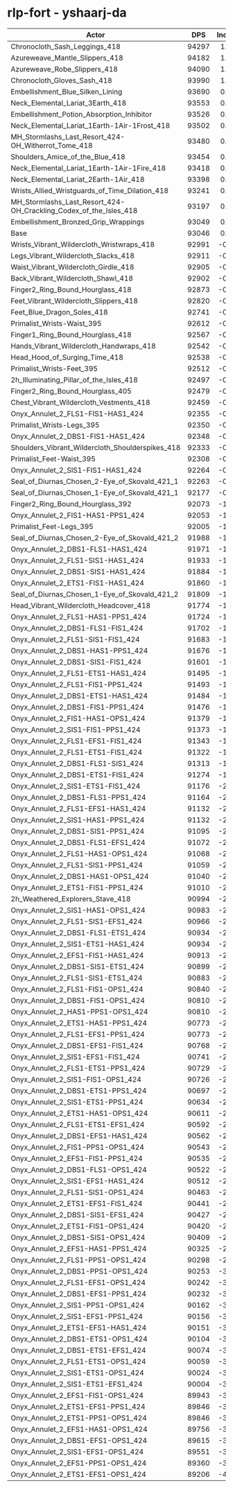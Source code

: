 # rlp-fort - yshaarj-da
| Actor | DPS | Increase |
|---|:---:|:---:|
|Chronocloth_Sash_Leggings_418|94297|1.34%|
|Azureweave_Mantle_Slippers_418|94182|1.22%|
|Azureweave_Robe_Slippers_418|94090|1.12%|
|Chronocloth_Gloves_Sash_418|93990|1.01%|
|Embellishment_Blue_Silken_Lining|93690|0.69%|
|Neck_Elemental_Lariat_3Earth_418|93553|0.54%|
|Embellishment_Potion_Absorption_Inhibitor|93526|0.52%|
|Neck_Elemental_Lariat_1Earth-1Air-1Frost_418|93502|0.49%|
|MH_Stormlashs_Last_Resort_424-OH_Witherrot_Tome_418|93480|0.47%|
|Shoulders_Amice_of_the_Blue_418|93454|0.44%|
|Neck_Elemental_Lariat_1Earth-1Air-1Fire_418|93418|0.40%|
|Neck_Elemental_Lariat_2Earth-1Air_418|93398|0.38%|
|Wrists_Allied_Wristguards_of_Time_Dilation_418|93241|0.21%|
|MH_Stormlashs_Last_Resort_424-OH_Crackling_Codex_of_the_Isles_418|93197|0.16%|
|Embellishment_Bronzed_Grip_Wrappings|93049|0.00%|
|Base|93046|0.00%|
|Wrists_Vibrant_Wildercloth_Wristwraps_418|92991|-0.06%|
|Legs_Vibrant_Wildercloth_Slacks_418|92911|-0.15%|
|Waist_Vibrant_Wildercloth_Girdle_418|92905|-0.15%|
|Back_Vibrant_Wildercloth_Shawl_418|92902|-0.15%|
|Finger2_Ring_Bound_Hourglass_418|92873|-0.19%|
|Feet_Vibrant_Wildercloth_Slippers_418|92820|-0.24%|
|Feet_Blue_Dragon_Soles_418|92741|-0.33%|
|Primalist_Wrists-Waist_395|92612|-0.47%|
|Finger1_Ring_Bound_Hourglass_418|92567|-0.51%|
|Hands_Vibrant_Wildercloth_Handwraps_418|92542|-0.54%|
|Head_Hood_of_Surging_Time_418|92538|-0.55%|
|Primalist_Wrists-Feet_395|92512|-0.57%|
|2h_Illuminating_Pillar_of_the_Isles_418|92497|-0.59%|
|Finger2_Ring_Bound_Hourglass_405|92479|-0.61%|
|Chest_Vibrant_Wildercloth_Vestments_418|92459|-0.63%|
|Onyx_Annulet_2_FLS1-FIS1-HAS1_424|92355|-0.74%|
|Primalist_Wrists-Legs_395|92350|-0.75%|
|Onyx_Annulet_2_DBS1-FIS1-HAS1_424|92348|-0.75%|
|Shoulders_Vibrant_Wildercloth_Shoulderspikes_418|92333|-0.77%|
|Primalist_Feet-Waist_395|92308|-0.79%|
|Onyx_Annulet_2_SIS1-FIS1-HAS1_424|92264|-0.84%|
|Seal_of_Diurnas_Chosen_2-Eye_of_Skovald_421_1|92263|-0.84%|
|Seal_of_Diurnas_Chosen_1-Eye_of_Skovald_421_1|92177|-0.93%|
|Finger2_Ring_Bound_Hourglass_392|92073|-1.05%|
|Onyx_Annulet_2_FIS1-HAS1-PPS1_424|92053|-1.07%|
|Primalist_Feet-Legs_395|92005|-1.12%|
|Seal_of_Diurnas_Chosen_2-Eye_of_Skovald_421_2|91988|-1.14%|
|Onyx_Annulet_2_DBS1-FLS1-HAS1_424|91971|-1.16%|
|Onyx_Annulet_2_FLS1-SIS1-HAS1_424|91933|-1.20%|
|Onyx_Annulet_2_DBS1-SIS1-HAS1_424|91884|-1.25%|
|Onyx_Annulet_2_ETS1-FIS1-HAS1_424|91860|-1.27%|
|Seal_of_Diurnas_Chosen_1-Eye_of_Skovald_421_2|91809|-1.33%|
|Head_Vibrant_Wildercloth_Headcover_418|91774|-1.37%|
|Onyx_Annulet_2_FLS1-HAS1-PPS1_424|91724|-1.42%|
|Onyx_Annulet_2_DBS1-FLS1-FIS1_424|91702|-1.44%|
|Onyx_Annulet_2_FLS1-SIS1-FIS1_424|91683|-1.46%|
|Onyx_Annulet_2_DBS1-HAS1-PPS1_424|91676|-1.47%|
|Onyx_Annulet_2_DBS1-SIS1-FIS1_424|91601|-1.55%|
|Onyx_Annulet_2_FLS1-ETS1-HAS1_424|91495|-1.67%|
|Onyx_Annulet_2_FLS1-FIS1-PPS1_424|91493|-1.67%|
|Onyx_Annulet_2_DBS1-ETS1-HAS1_424|91484|-1.68%|
|Onyx_Annulet_2_DBS1-FIS1-PPS1_424|91476|-1.69%|
|Onyx_Annulet_2_FIS1-HAS1-OPS1_424|91379|-1.79%|
|Onyx_Annulet_2_SIS1-FIS1-PPS1_424|91373|-1.80%|
|Onyx_Annulet_2_FLS1-EFS1-FIS1_424|91343|-1.83%|
|Onyx_Annulet_2_FLS1-ETS1-FIS1_424|91322|-1.85%|
|Onyx_Annulet_2_DBS1-FLS1-SIS1_424|91313|-1.86%|
|Onyx_Annulet_2_DBS1-ETS1-FIS1_424|91274|-1.90%|
|Onyx_Annulet_2_SIS1-ETS1-FIS1_424|91176|-2.01%|
|Onyx_Annulet_2_DBS1-FLS1-PPS1_424|91164|-2.02%|
|Onyx_Annulet_2_FLS1-EFS1-HAS1_424|91132|-2.06%|
|Onyx_Annulet_2_SIS1-HAS1-PPS1_424|91132|-2.06%|
|Onyx_Annulet_2_DBS1-SIS1-PPS1_424|91095|-2.10%|
|Onyx_Annulet_2_DBS1-FLS1-EFS1_424|91072|-2.12%|
|Onyx_Annulet_2_FLS1-HAS1-OPS1_424|91068|-2.13%|
|Onyx_Annulet_2_FLS1-SIS1-PPS1_424|91059|-2.14%|
|Onyx_Annulet_2_DBS1-HAS1-OPS1_424|91040|-2.16%|
|Onyx_Annulet_2_ETS1-FIS1-PPS1_424|91010|-2.19%|
|2h_Weathered_Explorers_Stave_418|90994|-2.21%|
|Onyx_Annulet_2_SIS1-HAS1-OPS1_424|90983|-2.22%|
|Onyx_Annulet_2_FLS1-SIS1-EFS1_424|90966|-2.24%|
|Onyx_Annulet_2_DBS1-FLS1-ETS1_424|90934|-2.27%|
|Onyx_Annulet_2_SIS1-ETS1-HAS1_424|90934|-2.27%|
|Onyx_Annulet_2_EFS1-FIS1-HAS1_424|90913|-2.29%|
|Onyx_Annulet_2_DBS1-SIS1-ETS1_424|90899|-2.31%|
|Onyx_Annulet_2_FLS1-SIS1-ETS1_424|90883|-2.32%|
|Onyx_Annulet_2_FLS1-FIS1-OPS1_424|90840|-2.37%|
|Onyx_Annulet_2_DBS1-FIS1-OPS1_424|90810|-2.40%|
|Onyx_Annulet_2_HAS1-PPS1-OPS1_424|90810|-2.40%|
|Onyx_Annulet_2_ETS1-HAS1-PPS1_424|90773|-2.44%|
|Onyx_Annulet_2_FLS1-EFS1-PPS1_424|90773|-2.44%|
|Onyx_Annulet_2_DBS1-EFS1-FIS1_424|90768|-2.45%|
|Onyx_Annulet_2_SIS1-EFS1-FIS1_424|90741|-2.48%|
|Onyx_Annulet_2_FLS1-ETS1-PPS1_424|90729|-2.49%|
|Onyx_Annulet_2_SIS1-FIS1-OPS1_424|90726|-2.49%|
|Onyx_Annulet_2_DBS1-ETS1-PPS1_424|90697|-2.52%|
|Onyx_Annulet_2_SIS1-ETS1-PPS1_424|90634|-2.59%|
|Onyx_Annulet_2_ETS1-HAS1-OPS1_424|90611|-2.62%|
|Onyx_Annulet_2_FLS1-ETS1-EFS1_424|90592|-2.64%|
|Onyx_Annulet_2_DBS1-EFS1-HAS1_424|90562|-2.67%|
|Onyx_Annulet_2_FIS1-PPS1-OPS1_424|90543|-2.69%|
|Onyx_Annulet_2_EFS1-FIS1-PPS1_424|90535|-2.70%|
|Onyx_Annulet_2_DBS1-FLS1-OPS1_424|90522|-2.71%|
|Onyx_Annulet_2_SIS1-EFS1-HAS1_424|90512|-2.72%|
|Onyx_Annulet_2_FLS1-SIS1-OPS1_424|90463|-2.78%|
|Onyx_Annulet_2_ETS1-EFS1-FIS1_424|90441|-2.80%|
|Onyx_Annulet_2_DBS1-SIS1-EFS1_424|90427|-2.81%|
|Onyx_Annulet_2_ETS1-FIS1-OPS1_424|90420|-2.82%|
|Onyx_Annulet_2_DBS1-SIS1-OPS1_424|90409|-2.83%|
|Onyx_Annulet_2_EFS1-HAS1-PPS1_424|90325|-2.92%|
|Onyx_Annulet_2_FLS1-PPS1-OPS1_424|90298|-2.95%|
|Onyx_Annulet_2_DBS1-PPS1-OPS1_424|90253|-3.00%|
|Onyx_Annulet_2_FLS1-EFS1-OPS1_424|90242|-3.01%|
|Onyx_Annulet_2_DBS1-EFS1-PPS1_424|90232|-3.02%|
|Onyx_Annulet_2_SIS1-PPS1-OPS1_424|90162|-3.10%|
|Onyx_Annulet_2_SIS1-EFS1-PPS1_424|90156|-3.11%|
|Onyx_Annulet_2_ETS1-EFS1-HAS1_424|90151|-3.11%|
|Onyx_Annulet_2_DBS1-ETS1-OPS1_424|90104|-3.16%|
|Onyx_Annulet_2_DBS1-ETS1-EFS1_424|90074|-3.19%|
|Onyx_Annulet_2_FLS1-ETS1-OPS1_424|90059|-3.21%|
|Onyx_Annulet_2_SIS1-ETS1-OPS1_424|90024|-3.25%|
|Onyx_Annulet_2_SIS1-ETS1-EFS1_424|90004|-3.27%|
|Onyx_Annulet_2_EFS1-FIS1-OPS1_424|89943|-3.33%|
|Onyx_Annulet_2_ETS1-EFS1-PPS1_424|89846|-3.44%|
|Onyx_Annulet_2_ETS1-PPS1-OPS1_424|89846|-3.44%|
|Onyx_Annulet_2_EFS1-HAS1-OPS1_424|89756|-3.54%|
|Onyx_Annulet_2_DBS1-EFS1-OPS1_424|89615|-3.69%|
|Onyx_Annulet_2_SIS1-EFS1-OPS1_424|89551|-3.76%|
|Onyx_Annulet_2_EFS1-PPS1-OPS1_424|89360|-3.96%|
|Onyx_Annulet_2_ETS1-EFS1-OPS1_424|89206|-4.13%|
